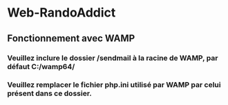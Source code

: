 # Web-RandoAddict

## Fonctionnement avec WAMP

### Veuillez inclure le dossier /sendmail à la racine de WAMP, par défaut C:/wamp64/
### Veuillez remplacer le fichier php.ini utilisé par WAMP par celui présent dans ce dossier.
